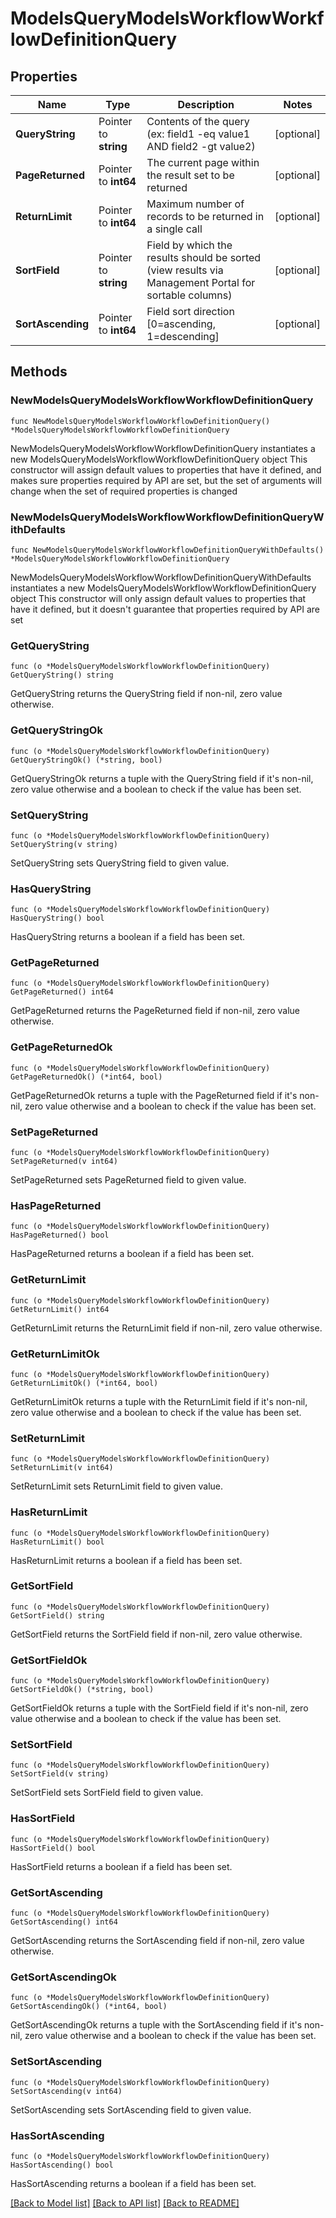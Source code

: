 # ModelsQueryModelsWorkflowWorkflowDefinitionQuery

## Properties

Name | Type | Description | Notes
------------ | ------------- | ------------- | -------------
**QueryString** | Pointer to **string** | Contents of the query (ex: field1 -eq value1 AND field2 -gt value2) | [optional] 
**PageReturned** | Pointer to **int64** | The current page within the result set to be returned | [optional] 
**ReturnLimit** | Pointer to **int64** | Maximum number of records to be returned in a single call | [optional] 
**SortField** | Pointer to **string** | Field by which the results should be sorted (view results via Management Portal for sortable columns) | [optional] 
**SortAscending** | Pointer to **int64** | Field sort direction [0&#x3D;ascending, 1&#x3D;descending] | [optional] 

## Methods

### NewModelsQueryModelsWorkflowWorkflowDefinitionQuery

`func NewModelsQueryModelsWorkflowWorkflowDefinitionQuery() *ModelsQueryModelsWorkflowWorkflowDefinitionQuery`

NewModelsQueryModelsWorkflowWorkflowDefinitionQuery instantiates a new ModelsQueryModelsWorkflowWorkflowDefinitionQuery object
This constructor will assign default values to properties that have it defined,
and makes sure properties required by API are set, but the set of arguments
will change when the set of required properties is changed

### NewModelsQueryModelsWorkflowWorkflowDefinitionQueryWithDefaults

`func NewModelsQueryModelsWorkflowWorkflowDefinitionQueryWithDefaults() *ModelsQueryModelsWorkflowWorkflowDefinitionQuery`

NewModelsQueryModelsWorkflowWorkflowDefinitionQueryWithDefaults instantiates a new ModelsQueryModelsWorkflowWorkflowDefinitionQuery object
This constructor will only assign default values to properties that have it defined,
but it doesn't guarantee that properties required by API are set

### GetQueryString

`func (o *ModelsQueryModelsWorkflowWorkflowDefinitionQuery) GetQueryString() string`

GetQueryString returns the QueryString field if non-nil, zero value otherwise.

### GetQueryStringOk

`func (o *ModelsQueryModelsWorkflowWorkflowDefinitionQuery) GetQueryStringOk() (*string, bool)`

GetQueryStringOk returns a tuple with the QueryString field if it's non-nil, zero value otherwise
and a boolean to check if the value has been set.

### SetQueryString

`func (o *ModelsQueryModelsWorkflowWorkflowDefinitionQuery) SetQueryString(v string)`

SetQueryString sets QueryString field to given value.

### HasQueryString

`func (o *ModelsQueryModelsWorkflowWorkflowDefinitionQuery) HasQueryString() bool`

HasQueryString returns a boolean if a field has been set.

### GetPageReturned

`func (o *ModelsQueryModelsWorkflowWorkflowDefinitionQuery) GetPageReturned() int64`

GetPageReturned returns the PageReturned field if non-nil, zero value otherwise.

### GetPageReturnedOk

`func (o *ModelsQueryModelsWorkflowWorkflowDefinitionQuery) GetPageReturnedOk() (*int64, bool)`

GetPageReturnedOk returns a tuple with the PageReturned field if it's non-nil, zero value otherwise
and a boolean to check if the value has been set.

### SetPageReturned

`func (o *ModelsQueryModelsWorkflowWorkflowDefinitionQuery) SetPageReturned(v int64)`

SetPageReturned sets PageReturned field to given value.

### HasPageReturned

`func (o *ModelsQueryModelsWorkflowWorkflowDefinitionQuery) HasPageReturned() bool`

HasPageReturned returns a boolean if a field has been set.

### GetReturnLimit

`func (o *ModelsQueryModelsWorkflowWorkflowDefinitionQuery) GetReturnLimit() int64`

GetReturnLimit returns the ReturnLimit field if non-nil, zero value otherwise.

### GetReturnLimitOk

`func (o *ModelsQueryModelsWorkflowWorkflowDefinitionQuery) GetReturnLimitOk() (*int64, bool)`

GetReturnLimitOk returns a tuple with the ReturnLimit field if it's non-nil, zero value otherwise
and a boolean to check if the value has been set.

### SetReturnLimit

`func (o *ModelsQueryModelsWorkflowWorkflowDefinitionQuery) SetReturnLimit(v int64)`

SetReturnLimit sets ReturnLimit field to given value.

### HasReturnLimit

`func (o *ModelsQueryModelsWorkflowWorkflowDefinitionQuery) HasReturnLimit() bool`

HasReturnLimit returns a boolean if a field has been set.

### GetSortField

`func (o *ModelsQueryModelsWorkflowWorkflowDefinitionQuery) GetSortField() string`

GetSortField returns the SortField field if non-nil, zero value otherwise.

### GetSortFieldOk

`func (o *ModelsQueryModelsWorkflowWorkflowDefinitionQuery) GetSortFieldOk() (*string, bool)`

GetSortFieldOk returns a tuple with the SortField field if it's non-nil, zero value otherwise
and a boolean to check if the value has been set.

### SetSortField

`func (o *ModelsQueryModelsWorkflowWorkflowDefinitionQuery) SetSortField(v string)`

SetSortField sets SortField field to given value.

### HasSortField

`func (o *ModelsQueryModelsWorkflowWorkflowDefinitionQuery) HasSortField() bool`

HasSortField returns a boolean if a field has been set.

### GetSortAscending

`func (o *ModelsQueryModelsWorkflowWorkflowDefinitionQuery) GetSortAscending() int64`

GetSortAscending returns the SortAscending field if non-nil, zero value otherwise.

### GetSortAscendingOk

`func (o *ModelsQueryModelsWorkflowWorkflowDefinitionQuery) GetSortAscendingOk() (*int64, bool)`

GetSortAscendingOk returns a tuple with the SortAscending field if it's non-nil, zero value otherwise
and a boolean to check if the value has been set.

### SetSortAscending

`func (o *ModelsQueryModelsWorkflowWorkflowDefinitionQuery) SetSortAscending(v int64)`

SetSortAscending sets SortAscending field to given value.

### HasSortAscending

`func (o *ModelsQueryModelsWorkflowWorkflowDefinitionQuery) HasSortAscending() bool`

HasSortAscending returns a boolean if a field has been set.


[[Back to Model list]](../README.md#documentation-for-models) [[Back to API list]](../README.md#documentation-for-api-endpoints) [[Back to README]](../README.md)


